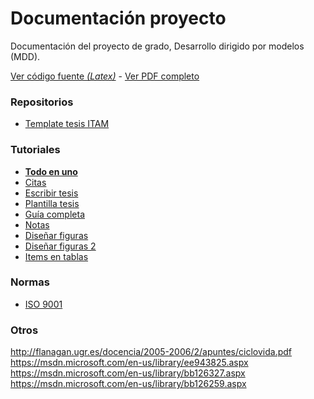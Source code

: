 # **Documentación proyecto**

Documentación del proyecto de grado, Desarrollo dirigido por modelos (MDD).

[Ver código fuente _(Latex)_](./index.tex) -
[Ver PDF completo](./index.pdf)

### **Repositorios**

- [Template tesis ITAM](https://github.com/vrmpx/templateTesisITAM)


### **Tutoriales**
- [**Todo en uno**](https://en.wikibooks.org/wiki/Category:LaTeX)
- [Citas](http://logistica.fime.uanl.mx/miguel/docs/BibTeX.pdf)
- [Escribir tesis](http://minisconlatex.blogspot.com.co/2011/04/como-escribir-una-tesis-con-latex.html)
- [Plantilla tesis](http://www.zergiorubio.org/2014/11/17/plantilla-latex-para-tesis-de-la-universidad-de-santiago-de-chile-usach/)
- [Guía completa](https://es.sharelatex.com/learn/Spanish)
- [Notas](http://sistemas.fciencias.unam.mx/~misraim/notas.pdf)
- [Diseñar figuras](http://www.uv.es/~jgutierr/LatexAvanzado/SesionesJuan/LatexAvanzado_j1.pdf)
- [Diseñar figuras 2](https://en.wikibooks.org/wiki/LaTeX/Xy-pic)
- [Items en tablas](http://tex.stackexchange.com/questions/154570/itemize-environment-within-a-tabular-environment)

### **Normas**
- [ISO 9001](https://es.wikipedia.org/wiki/ISO_9001)


### Otros

http://flanagan.ugr.es/docencia/2005-2006/2/apuntes/ciclovida.pdf
https://msdn.microsoft.com/en-us/library/ee943825.aspx
https://msdn.microsoft.com/en-us/library/bb126327.aspx
https://msdn.microsoft.com/en-us/library/bb126259.aspx
